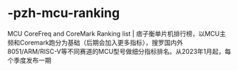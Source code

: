 # -pzh-mcu-ranking
MCU CoreFreq and CoreMark Ranking list | 痞子衡单片机排行榜，以MCU主频和Coremark跑分为基础（后期会加入更多指标），搜罗国内外8051/ARM/RISC-V等不同赛道的MCU型号做细分指标排名。从2023年1月起，每个季度发布一期 
